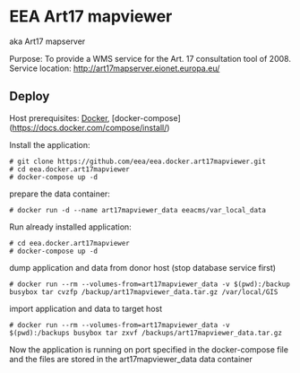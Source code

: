 # EEA Art17 mapviewer 
aka Art17 mapserver

Purpose: To provide a WMS service for the Art. 17 consultation tool of 2008.
Service location: http://art17mapserver.eionet.europa.eu/

## Deploy

Host prerequisites: [Docker](https://docs.docker.com/installation/), [docker-compose] (https://docs.docker.com/compose/install/)

Install the application:

```
# git clone https://github.com/eea/eea.docker.art17mapviewer.git
# cd eea.docker.art17mapviewer
# docker-compose up -d
```

prepare the data container:

```
# docker run -d --name art17mapviewer_data eeacms/var_local_data
```

Run already installed application:

```
# cd eea.docker.art17mapviewer
# docker-compose up -d
```

dump application and data from donor host (stop database service first)

```
# docker run --rm --volumes-from=art17mapviewer_data -v $(pwd):/backup busybox tar cvzfp /backup/art17mapviewer_data.tar.gz /var/local/GIS
```


import application and data to target host

```
# docker run --rm --volumes-from=art17mapviewer_data -v $(pwd):/backups busybox tar zxvf /backups/art17mapviewer_data.tar.gz
```

Now the application is running on port specified in the docker-compose file and the files are stored in the art17mapviewer_data data container
